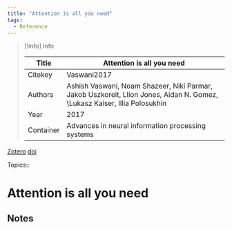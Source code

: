 ```yaml
---
title: "Attention is all you need"
tags:
  - Reference
---
```


> [!info] Info
> 
> Title | Attention is all you need
>  -- | --
> Citekey | Vaswani2017
> Authors | Ashish Vaswani, Noam Shazeer, Niki Parmar, Jakob Uszkoreit, Llion Jones, Aidan N. Gomez, \Lukasz Kaiser, Illia Polosukhin
> Year | 2017
> Container | Advances in neural information processing systems

[Zotero](zotero://select/items/@Vaswani2017) [doi](https://doi.org/)

 Topics:: 

# Attention is all you need

## Notes

